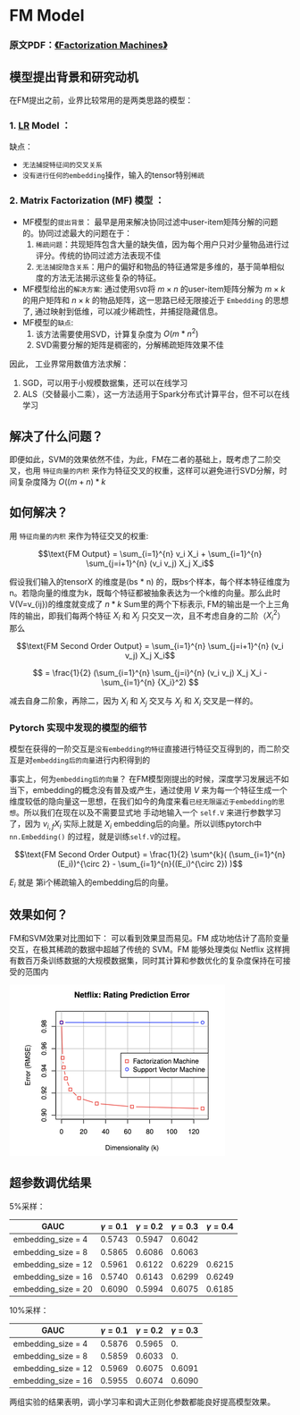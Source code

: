 # FM Model
### 原文PDF：[《Factorization Machines》](..%2F..%2FDocument%2FFM.pdf)
## 模型提出背景和研究动机
在FM提出之前，业界比较常用的是两类思路的模型：
### 1.  [LR](https://github.com/HaochengY/RecommendSystem/tree/main/models/FM) Model ：
缺点： 
  - `无法捕捉特征间的交叉关系`
  - `没有进行任何的embedding`操作，输入的tensor特别`稀疏`
### 2. Matrix Factorization (MF) 模型 ：

- MF模型的`提出背景`： 最早是用来解决协同过滤中user-item矩阵分解的问题的。协同过滤最大的问题在于：
    1. `稀疏问题`：共现矩阵包含大量的缺失值，因为每个用户只对少量物品进行过评分。传统的协同过滤方法表现不佳
    2. `无法捕捉隐含关系`：用户的偏好和物品的特征通常是多维的，基于简单相似度的方法无法揭示这些复杂的特征。
- MF模型给出的`解决方案`: 通过使用`SVD`将 $m\times n$ 的user-item矩阵分解为 $m \times k$ 的用户矩阵和 $n\times k$ 的物品矩阵，这一思路已经无限接近于 `Embedding` 的思想了, 通过映射到低维，可以减少稀疏性，并捕捉隐藏信息。
- MF模型的`缺点`: 
  1. 该方法需要使用SVD，计算复杂度为 $O(m * n^2)$
  2. SVD需要分解的矩阵是稠密的，分解稀疏矩阵效果不佳

因此， 工业界常用数值方法求解：
1. SGD，可以用于小规模数据集，还可以在线学习
2. ALS（交替最小二乘），这一方法适用于Spark分布式计算平台，但不可以在线学习


## 解决了什么问题？
即便如此，SVM的效果依然不佳，为此，FM在二者的基础上，既考虑了二阶交叉，也用 `特征向量的内积` 来作为特征交叉的权重，这样可以避免进行SVD分解，时间复杂度降为 $O((m+n)*k$
## 如何解决？
用 `特征向量的内积` 来作为特征交叉的权重: 

$$\text{FM Output} = \sum_{i=1}^{n} v_i X_i  +  \sum_{i=1}^{n} \sum_{j=i+1}^{n} (v_i v_j) X_j X_i$$

假设我们输入的tensorX 的维度是(bs * n) 的，既bs个样本，每个样本特征维度为n。若隐向量的维度为k，既每个特征都被抽象表达为一个k维的向量。那么此时V(V=v_{ij})的维度就变成了 $n * k$
Sum里的两个下标表示, FM的输出是一个上三角阵的输出，即我们每两个特征 $X_i$ 和 $X_j$ 只交叉一次，且不考虑自身的二阶（${X_i} ^ 2$）
那么 

$$\text{FM Second Order Output} =  \sum_{i=1}^{n} \sum_{j=i+1}^{n} (v_i v_j) X_j X_i$$

$$ = \frac{1}{2} (\sum_{i=1}^{n} \sum_{j=i}^{n} (v_i v_j) X_j X_i - \sum_{i=1}^{n} {X_i}^2) $$

减去自身二阶象，再除二，因为 $X_i$ 和 $X_j$ 交叉与 $X_j$ 和 $X_i$ 交叉是一样的。


### Pytorch 实现中发现的模型的细节
模型在获得的一阶交互是`没有embedding的特征`直接进行特征交互得到的，而二阶交互是对`embedding后的向量`进行内积得到的

事实上，何为`embedding后的向量`？ 在FM模型刚提出的时候，深度学习发展远不如当下，embedding的概念没有普及或产生，通过使用 $V$
来为每一个特征生成一个维度较低的隐向量这一思想，在我们如今的角度来看`已经无限逼近于embedding的思想`。所以我们在现在以及不需要显式地
手动地输入一个 `self.V` 来进行参数学习了，因为 $v_{i,f}X_i$ 实际上就是 $X_i$ embedding后的向量。所以训练pytorch中`nn.Embedding()`
的过程，就是训练`self.V`的过程。

$$\text{FM Second Order Output} = \frac{1}{2} \sum^{k}( (\sum_{i=1}^{n}(E_i))^{\circ 2} - \sum_{i=1}^{n}((E_i)^{\circ 2}) )$$

$E_i$ 就是 第i个稀疏输入的embedding后的向量。

## 效果如何？
FM和SVM效果对比图如下：
可以看到效果显而易见。FM 成功地估计了高阶变量交互，在极其稀疏的数据中超越了传统的 SVM。FM 能够处理类似 Netflix 这样拥有数百万条训练数据的大规模数据集，同时其计算和参数优化的复杂度保持在可接受的范围内

![FM和SVM效果对比图](FM_result_fig.png)


## 超参数调优结果

5%采样：

|         GAUC        |$\gamma = 0.1$ |$\gamma = 0.2$ |$\gamma = 0.3$ |$\gamma = 0.4$ |
|---------------------|---------------|---------------|---------------|---------------|
| embedding_size = 4  |     0.5743    |    0.5947     |    0.6042     |         | 
| embedding_size = 8  |     0.5865    |    0.6086     |    0.6063     |         | 
| embedding_size = 12 |     0.5961    |    0.6122     |    0.6229     |    0.6215     | 
| embedding_size = 16 |     0.5740    |    0.6143     |    0.6299     |    0.6249     | 
| embedding_size = 20 |     0.6090    |    0.5994     |    0.6075     |    0.6185     | 

10%采样：

|         GAUC        |$\gamma = 0.1$ |$\gamma = 0.2$ |$\gamma = 0.3$ |
|---------------------|---------------|---------------|---------------|
| embedding_size = 4  |      0.5876   |   0.5965      |   0.      | 
| embedding_size = 8  |      0.5859   |   0.6033      |   0.      | 
| embedding_size = 12 |      0.5969   |   0.6075      |   0.6091      | 
| embedding_size = 16 |      0.5955   |   0.6074      |   0.6090      | 


两组实验的结果表明，调小学习率和调大正则化参数都能良好提高模型效果。

